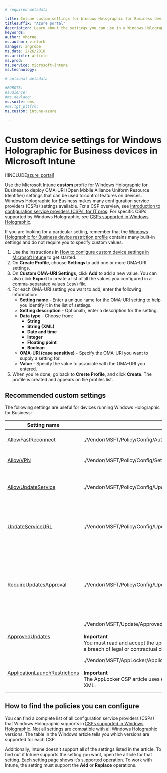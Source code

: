 ```yaml
---
# required metadata

title: Intune custom settings for Windows Holographic for Business devices
titlesuffix: "Azure portal"
description: Learn about the settings you can use in a Windows Holographic for Business custom profile."
keywords:
author: vhorne
ms.author: victorh
manager: angrobe
ms.date: 2/26/2018
ms.article: article
ms.prod:
ms.service: microsoft-intune
ms.technology:

# optional metadata

#ROBOTS:
#audience:
#ms.devlang:
ms.suite: ems
#ms.tgt_pltfrm:
ms.custom: intune-azure

---
```


# Custom device settings for Windows Holographic for Business devices in Microsoft Intune

[!INCLUDE[azure_portal](./includes/azure_portal.md)]

 Use the Microsoft Intune **custom** profile for Windows Holographic for Business to deploy OMA-URI (Open Mobile Alliance Uniform Resource Identifier) settings that can be used to control features on devices. Windows Holographic for Business makes many configuration service providers (CSPs) settings available. For a CSP overview, see [Introduction to configuration service providers (CSPs) for IT pros](https://technet.microsoft.com/itpro/windows/manage/how-it-pros-can-use-configuration-service-providers). For specific CSPs supported by Windows Holographic, see [CSPs supported in Windows Holographic](https://docs.microsoft.com/windows/client-management/mdm/configuration-service-provider-reference#hololens).

If you are looking for a particular setting, remember that the [Windows Holographic for Business device restriction profile](device-restrictions-windows-holographic.md) contains many built-in settings and do not require you to specify custom values.

1. Use the instructions in [How to configure custom device settings in Microsoft Intune](custom-settings-configure.md) to get started.
2. On **Create Profile**, choose **Settings** to add one or more OMA-URI settings.
3. On **Custom OMA-URI Settings**, click **Add** to add a new value. You can also click **Export** to create a list of all the values you configured in a comma-separated values (.csv) file.
4. For each OMA-URI setting you want to add, enter the following information:
	- **Setting name** - Enter a unique name for the OMA-URI setting to help you identify it in the list of settings.
	- **Setting description** - Optionally, enter a description for the setting.
	- **Data type** - Choose from:
		- **String**
		- **String (XML)**
		- **Date and time**
		- **Integer**
		- **Floating point**
		- **Boolean**
	- **OMA-URI (case sensitive)** - Specify the OMA-URI you want to supply a setting for.
	- **Value** - Specify the value to associate with the OMA-URI you entered.
1. When you're done, go back to **Create Profile**, and click **Create**.
The profile is created and appears on the profiles list.

## Recommended custom settings

The following settings are useful for devices running Windows Holographic for Business:


|Setting name|OMA-URI|Data type  |
|---------|---------|---------|
|[AllowFastReconnect](https://docs.microsoft.com/windows/client-management/mdm/policy-csp-authentication#authentication-allowfastreconnect)|./Vendor/MSFT/Policy/Config/Authentication/AllowFastReconnect|Integer<br>0 - not allowed<br>1 - allowed (default)|
|[AllowVPN](https://docs.microsoft.com/windows/client-management/mdm/policy-csp-settings#settings-allowvpn)|./Vendor/MSFT/Policy/Config/Settings/AllowVPN|Integer<br>0 - not allowed<br>1 - allowed (default)|
|[AllowUpdateService](https://docs.microsoft.com/windows/client-management/mdm/policy-csp-update#update-allowupdateservice)|./Vendor/MSFT/Policy/Config/Update/AllowUpdateService|Integer<br>0 – Update service is not allowed <br>1  – Update service is allowed (default).|
|[UpdateServiceURL](https://docs.microsoft.com/windows/client-management/mdm/policy-csp-update#update-updateserviceurl)|./Vendor/MSFT/Policy/Config/Update/UpdateServiceUrl|String<br>URL - the device checks for updates from the WSUS server at the specified URL.<br>Not configured - The device checks for updates from Microsoft Update.|
|[RequireUpdatesApproval](https://docs.microsoft.com/windows/client-management/mdm/policy-csp-update#update-requireupdateapproval)|./Vendor/MSFT/Policy/Config/Update/RequireUpdateApproval|Integer<br>0 – Not configured. The device installs all applicable updates.<br>1 – The device only installs updates that are both applicable and on the Approved Updates list. Set this policy to 1 if IT wants to control the deployment of updates on devices, such as when testing is required prior to deployment.|
|[ApprovedUpdates](https://docs.microsoft.com/windows/client-management/mdm/update-csp)|./Vendor/MSFT/Update/ApprovedUpdates<br><br>**Important**<br>You must read and accept the update EULAs on behalf of your end users. Failure to do so is a breach of legal or contractual obligations.|Node for update approvals and EULA acceptance on behalf of the end user.|
[ApplicationLaunchRestrictions](https://docs.microsoft.com/windows/client-management/mdm/applocker-csp)|./Vendor/MSFT/AppLocker/ApplicationLaunchRestrictions/*Grouping*/*ApplicationType*/Policy<br><br>**Important**<br>The AppLocker CSP article uses escaped XML examples. With Intune, you must use plain XML.|String<br>For more information, see the the *Additonal information* section under **ApplicationLaunchRestrictions** in the [AppLocker CSP](https://docs.microsoft.com/windows/client-management/mdm/applocker-csp) article. 

## How to find the policies you can configure

You can find a complete list of all configuration service providers (CSPs) that Windows Holographic supports in [CSPs supported in Windows Holographic](https://docs.microsoft.com/windows/client-management/mdm/configuration-service-provider-reference#hololens). Not all settings are compatible with all Windows Holographic versions. The table in the Windows article tells you which versions are supported for each CSP.

Additionally, Intune doesn't support all of the settings listed in the article. To find out if Intune supports the setting you want, open the article for that setting. Each setting page shows it’s supported operation. To work with Intune, the setting must support the **Add** or **Replace** operations.
